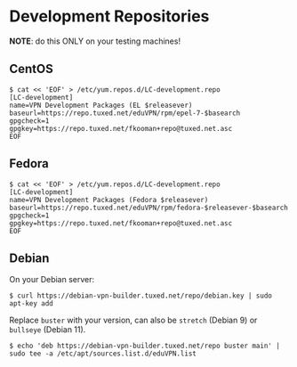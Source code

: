 # Development Repositories

**NOTE**: do this ONLY on your testing machines!

## CentOS

    $ cat << 'EOF' > /etc/yum.repos.d/LC-development.repo
    [LC-development]
    name=VPN Development Packages (EL $releasever)
    baseurl=https://repo.tuxed.net/eduVPN/rpm/epel-7-$basearch
    gpgcheck=1
    gpgkey=https://repo.tuxed.net/fkooman+repo@tuxed.net.asc
    EOF

## Fedora

    $ cat << 'EOF' > /etc/yum.repos.d/LC-development.repo
    [LC-development]
    name=VPN Development Packages (Fedora $releasever)
    baseurl=https://repo.tuxed.net/eduVPN/rpm/fedora-$releasever-$basearch
    gpgcheck=1
    gpgkey=https://repo.tuxed.net/fkooman+repo@tuxed.net.asc
    EOF
    
## Debian

On your Debian server:

    $ curl https://debian-vpn-builder.tuxed.net/repo/debian.key | sudo apt-key add

Replace `buster` with your version, can also be `stretch` (Debian 9) or 
`bullseye` (Debian 11).

    $ echo 'deb https://debian-vpn-builder.tuxed.net/repo buster main' | sudo tee -a /etc/apt/sources.list.d/eduVPN.list
